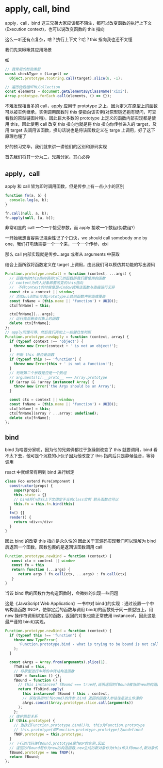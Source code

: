 # apply, call, bind

apply，call，bind 这三兄弟大家应该都不陌生，都可以改变函数的执行上下文(Execution context)，也可以说改变函数的 this 指向

这么一听还有点复杂，啥？执行上下文？哈？this 指向我也还不太懂

我们先来瞅瞅其应用场景

如

```js
// 我常用的检验类型
const checkType = (target) =>
  Object.prototype.toString.call(target).slice(8, -1);

// 遍历伪数组HTMLCollection
const elements = document.getElementsByClassName('xixi');
Array.prototype.forEach.call(elements, () => {});
```

不难发现相当多的 call，apply 应用于 prototype 之上，因为定义在原型上的函数可以被实例继承，实例调用函数时 this 便指向该实例(对原型链还抱有疑问，可查看我的原型链图片哦)，因此巨大多数的 prototype 上定义的函数内部实现都是使用 this，因此使用 call 改变 this 指向也就是将 this 指向你传参进入的 target，及用 target 去调用该函数，换句话说也是将该函数定义在 targe 上调用，好了这下原理也懂了

好的预习完毕，我们就来讲一讲他们的区别和源码实现

首先我们将其一分为二，兄弟分家，其心必异

## apply，call

apply 和 call 皆为即时调用函数，但是传参上有一点小小的区别

```js
function fn(a, b) {
  console.log(a, b);
}

fn.call(null, a, b);
fn.apply(null, [a, b]);
```

非常明显的 call 一个一个接受参数，而 apply 接收一个数组(伪数组?)

一开始我想当容易记混索性记了个口诀，we should call somebody one by one，我们打电话需要一个一个来，一个一个传参，xixi

那么 call 内部实现就是传参...args 或者从 arguments 中获取

结合上面所叙将函数定义在 target 上调用，由此我们可以模仿其功能的写出源码

```js
Function.prototype.newCall = function (context, ...args) {
  // 函数内的this指向调用call的函数即我们要使用的函数
  // context为传入对象即要改变的this指向
  //  不传context的时候便是window调用该函数与直接运行无异
  const ctx = context || window;
  // 添加uuid防止与其prototype上其他函数冲突造成覆盖
  const fnName = (this.name || 'function') + UUID();
  ctx[fnName] = this;

  ctx[fnName](...args);
  // 运行完后删去对象上的函数
  delete ctx[fnName];
};
// apply同理可得，然后我们再加上一些健壮性判断
Function.prototype.newApply = function (context, array) {
  if (typeof context !== 'object') {
    throw new Error(context + ' is not an object!');
  }
  // 判断 this 是否是函数
  if (typeof this !== 'function') {
    throw new Error(this + ' is not a function!');
  }
  // 判断第二个参数是否是一个数组
  // arguments[1].__proto__ === Array.prototype
  if (array && !array instanceof Array) {
    throw new Error('the Args should be an Array');
  }

  const ctx = context || window;
  const fnName = (this.name || 'function') + UUID();
  ctx[fnName] = this;
  ctx[fnName](array ? ...array: undefined);
  delete ctx[fnName];
};
```

## bind

bind 为啥要分家呢，因为他的兄弟俩都过于急躁刚改变了 this 就要调用，bind 看不太下去，他可是个沉稳的小伙子因为他改变了 this 指向后只是静候佳音，等待调用

react 中就经常有用到 bind 进行绑定

```js
class Foo extend PureComponent {
  constructor(props) {
    super(props);
    this.state = {}
    // bind将fn执行上下文绑定于当前class实例 箭头函数也可以
    this.fn = this.fn.bind(this)
  }
  fn() {}
  render() {
    return <div></div>
  }
}
```

因此 bind 的改变 this 指向是永久性的
因此关于其源码实现我们可以理解为 bind 后返回一个函数，函数包裹的是返回该函数调用 call

```js
Function.prototype.newBind = function (context) {
   const ctx = context || window
   const fn = this
   return function (...args) {
      return args ? fn.call(ctx, ...args) : fn.call(ctx)
   }
}
```

当该 bind 后的函数作为构造函数时，会微妙的出现一些问题

这是《JavaScript Web Application》一书中对 bind()的实现：通过设置一个中转构造函数 fNOP，使绑定后的函数与调用 bind()的函数处于同一原型链上，用 new 操作符调用绑定后的函数，返回的对象也能正常使用 instanceof，因此这是最严谨的 bind()实现。

```js
Function.prototype.newBind = function (context) {
  if (typeof this !== 'function') {
    throw new TypeError(
      'Function.prototype.bind - what is trying to be bound is not callable'
    );
  }

  const aArgs = Array.from(arguments).slice(1),
    fToBind = this,
    // 将原型进行中转的中转站构造函数
    fNOP = function () {},
    fBound = function () {
      // this instanceof fBound === true时,说明返回的fBound被当做new的构造函数调用
      return fToBind.apply(
        this instanceof fBound ? this : context,
        // 获取调用时(fBound)的传参.bind 返回的函数入参往往是这么传递的
        aArgs.concat(Array.prototype.slice.call(arguments))
      );
    };
  // 维护原型关系
  if (this.prototype) {
    // 当执行Function.prototype.bind()时, this为Function.prototype
    // this.prototype(即Function.prototype.prototype)为undefined
    fNOP.prototype = this.prototype;
  }
  // 下行的代码使fBound.prototype是fNOP的实例,因此
  // 返回的fBound若作为new的构造函数,new生成的新对象作为this传入fBound,新对象的__proto__就是fNOP的实例
  fBound.prototype = new fNOP();
  return fBound;
};
```
